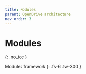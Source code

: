```yaml
---
title: Modules
parent: OpenDrive architecture
nav_order: 3
---
```


# Modules
{: .no_toc }

Modules framework
{: .fs-6 .fw-300 }
